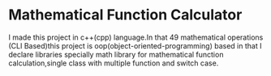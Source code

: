 # Mathematical Function Calculator 
  I made this project in c++(cpp) language.In that 49 mathematical operations (CLI Based)this project is oop(object-oriented-programming) based in that I declare libraries specially math library for mathematical function calculation,single class with multiple function and switch case. 
